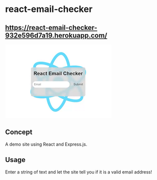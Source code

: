 # react-email-checker

## https://react-email-checker-932e596d7a19.herokuapp.com/

![Demo](react-email-checker.gif)

## Concept

A demo site using React and Express.js. 

## Usage

Enter a string of text and let the site tell you if it is a valid email address!
